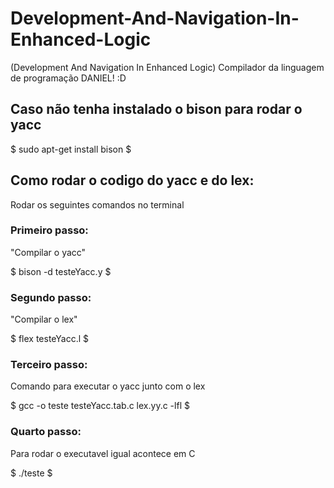 # Development-And-Navigation-In-Enhanced-Logic

(Development And Navigation In Enhanced Logic) Compilador da linguagem de programação DANIEL! :D

## Caso não tenha instalado o bison para rodar o yacc 
$ sudo apt-get install bison
$

## Como rodar o codigo do yacc e do lex:
Rodar os seguintes comandos no terminal

### Primeiro passo:
"Compilar o yacc"

$ bison -d testeYacc.y
$

### Segundo passo:
"Compilar o lex"

$ flex testeYacc.l
$

### Terceiro passo:
Comando para executar o yacc junto com o lex

$ gcc -o teste testeYacc.tab.c lex.yy.c -lfl
$

### Quarto passo:
Para rodar o executavel igual acontece em C

$ ./teste
$